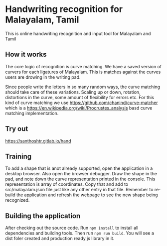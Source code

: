 Handwriting recognition for Malayalam, Tamil
============================================

This is online handwriting recognition and input tool for Malayalam and Tamil

How it works
------------
The core logic of recognition is curve matching. We have a saved version of curvers for each ligatures of Malayalam. This is matches against the curves users are drowing in the writing pad.

Since people write the letters in so many random ways, the curve matching should take care of these variations. Scaling up or down, rotation, distortions in the curve, some amount of flexibility for errors etc. For this kind of curve matching we use https://github.com/chanind/curve-matcher which is a https://en.wikipedia.org/wiki/Procrustes_analysis basd curve matching implementation.

Try out
-------

https://santhoshtr.gitlab.io/hand

Training
--------

To add a shape that is anot already supported, open the application in a desktop browser. Also open the browser debugger. Draw the shape in the pad, and note down the curve representation printed in the console. This representation is array of coordinates. Copy that and add to src/malayalam.json file just like any other entry in that file. Remember to re-build the application and refresh the webpage to see the new shape being recognized.

Building the application
------------------------

After checking out the source code. Run `npm install` to install all dependencies and building tools. Then run `npm run build`. You will see a dist foler created and production ready js library in it.
